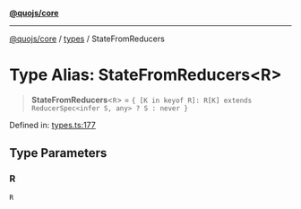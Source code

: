 [**@quojs/core**](../../README.md)

***

[@quojs/core](../../README.md) / [types](../README.md) / StateFromReducers

# Type Alias: StateFromReducers\<R\>

> **StateFromReducers**\<`R`\> = `{ [K in keyof R]: R[K] extends ReducerSpec<infer S, any> ? S : never }`

Defined in: [types.ts:177](https://github.com/quojs/quojs/blob/9e23886b2a0ad7a76f8b24da404b10a06002a0ea/packages/core/src/types.ts#L177)

## Type Parameters

### R

`R`
